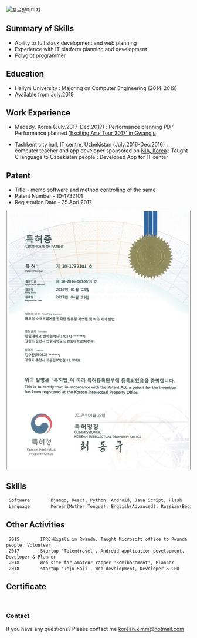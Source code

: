 ![프로필이미지](https://raw.githubusercontent.com/SUWANKIM/kimsuwan.github.io/master/pic.jpg)

## Summary of Skills

- Ability to full stack development and web planning
- Experience with IT platform planning and development
- Polyglot programmer



## Education

 - Hallym University 
   : Majoring on Computer Engineering (2014-2019)
 - Available from July.2019



## Work Experience

 - MadeBy, Korea (July.2017-Dec.2017)
   : Performance planning PD
   : Performance planned ['Exciting Arts Tour 2017' in Gwangju](https://korean.visitkorea.or.kr/detail/fes_detail.html?cotid=36031558-bfdb-4c75-b962-76155b9a0a10)

  -  Tashkent city hall, IT centre, Uzbekistan (July.2016-Dec.2016)
   :  computer teacher and app developer sponsored on [NIA, Korea](https://www.nia.or.kr/)
   : Taught C language to Uzbekistan people
   : Developed App for IT center



## Patent

 - Title - memo software and method controlling of the same
 - Patent Number - 10-1732101
 - Registration Date - 25.Apri.2017 
                 
![patent](https://raw.githubusercontent.com/SUWANKIM/KIMSUWAN/master/KakaoTalk_20181121_212659343.jpg)

## Skills
```markdown
 Software        Django, React, Python, Android, Java Script, Flash
 Language        Korean(Mother Tongue); English(Advanced); Russian(Beginner)
```



## Other Activities
```
 2015        IPRC-Kigali in Rwanda, Taught Microsoft office to Rwanda people, Volunteer
 2017        Startup 'Telentravel', Android application development, Developer & Planner
 2018        Web site for amateur rapper 'Semibasement', Planner
 2018        startup 'Jeju-Sali', Web development, Developer & CEO
 ```



## Certificate
```markdown
 
 ```



### Contact

If you have any questions? Please contact me [korean.kimm@hotmail.com](korean.kimm@hotmail.com)
